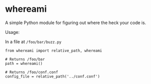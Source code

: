 whereami
========

A simple Python module for figuring out where the heck your code is.

Usage:

In a file at `/foo/bar/buzz.py`
```
from whereami import relative_path, whereami

# Returns /foo/bar
path = whereami()

# Returns /foo/conf.conf
config_file = relative_path('../conf.conf')
```
